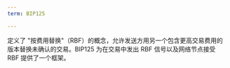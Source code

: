 ```yaml
---
term: BIP125

---
```

定义了 "按费用替换"（RBF）的概念，允许发送方用另一个包含更高交易费用的版本替换未确认的交易。BIP125 为在交易中发出 RBF 信号以及网络节点接受 RBF 提供了一个框架。